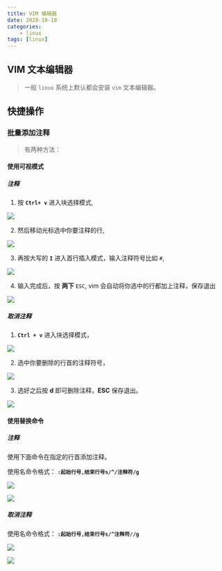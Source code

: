 ```yaml
---
title: VIM 编辑器
date: 2020-10-18
categories: 
    - linux
tags: [linux]
---
```




## VIM 文本编辑器
> 一般 `linux` 系统上默认都会安装 `vim` 文本编辑器。



## 快捷操作

### 批量添加注释

> 有两种方法：

#### 使用可视模式

##### 注释

1. 按 **`Ctrl+ v`** 进入块选择模式,

 ![](https://cdn.jsdelivr.net/gh/vinloong/imgchr@latest/notes/img/202201191058873.png)


2. 然后移动光标选中你要注释的行,

 ![](https://cdn.jsdelivr.net/gh/vinloong/imgchr@latest/notes/img/202201191059608.png)


3. 再按大写的 **`I`** 进入首行插入模式，输入注释符号比如 `#`,

 ![](https://cdn.jsdelivr.net/gh/vinloong/imgchr@latest/notes/img/202201191059940.png)


4. 输入完成后，按 **两下** `ESC`, vim 会自动将你选中的行都加上注释，保存退出

 ![](https://cdn.jsdelivr.net/gh/vinloong/imgchr@latest/notes/img/202201191059429.png)


##### 取消注释

1. **`Ctrl + v`** 进入块选择模式，

 ![](https://cdn.jsdelivr.net/gh/vinloong/imgchr@latest/notes/img/202201191100130.png)

2. 选中你要删除的行首的注释符号，

 ![](https://cdn.jsdelivr.net/gh/vinloong/imgchr@latest/notes/img/202201191100634.png)

3. 选好之后按 **d** 即可删除注释，**ESC** 保存退出。

 ![](https://cdn.jsdelivr.net/gh/vinloong/imgchr@latest/notes/img/202201191100231.png)



#### 使用替换命令

##### 注释

使用下面命令在指定的行首添加注释。

使用名命令格式： **`:起始行号,结束行号s/^/注释符/g`**

 ![](https://cdn.jsdelivr.net/gh/vinloong/imgchr@latest/notes/img/202201191101730.png)



 ![](https://cdn.jsdelivr.net/gh/vinloong/imgchr@latest/notes/img/202201191101021.png)

##### 取消注释

使用名命令格式： **`:起始行号,结束行号s/^注释符//g`**

 ![](https://cdn.jsdelivr.net/gh/vinloong/imgchr@latest/notes/img/202201191101890.png)

 ![](https://cdn.jsdelivr.net/gh/vinloong/imgchr@latest/notes/img/202201191101210.png)

 
